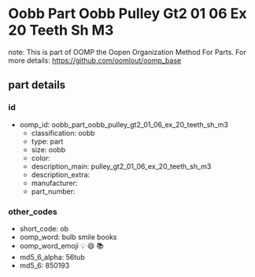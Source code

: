 # Oobb Part Oobb Pulley Gt2 01 06 Ex 20 Teeth Sh M3  

note: This is part of OOMP the Oopen Organization Method For Parts. For more details: https://github.com/oomlout/oomp_base

##  part details





### id
* oomp_id: oobb_part_oobb_pulley_gt2_01_06_ex_20_teeth_sh_m3
  * classification: oobb
  * type: part
  * size: oobb
  * color: 
  * description_main: pulley_gt2_01_06_ex_20_teeth_sh_m3
  * description_extra: 
  * manufacturer: 
  * part_number: 

### other_codes
* short_code: ob
* oomp_word: bulb smile books
* oomp_word_emoji :bulb: :smile: :books:
* md5_6_alpha: 56tub
* md5_6: 850193